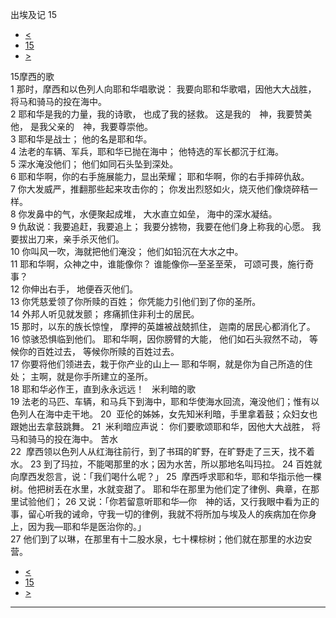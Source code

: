 ﻿





 出埃及记 15




* [<](bible/EXO14.md)
* [15](bible/EXO.md)
* [>](bible/EXO16.md)



 
15摩西的歌  
1 那时，摩西和以色列人向耶和华唱歌说： 我要向耶和华歌唱，因他大大战胜， 将马和骑马的投在海中。  
2 耶和华是我的力量，我的诗歌， 也成了我的拯救。 这是我的　神，我要赞美他， 是我父亲的　神，我要尊崇他。  
3 耶和华是战士； 他的名是耶和华。     
4 法老的车辆、军兵，耶和华已抛在海中； 他特选的军长都沉于红海。  
5 深水淹没他们； 他们如同石头坠到深处。  
6 耶和华啊，你的右手施展能力，显出荣耀； 耶和华啊，你的右手摔碎仇敌。  
7 你大发威严，推翻那些起来攻击你的； 你发出烈怒如火，烧灭他们像烧碎秸一样。  
8 你发鼻中的气，水便聚起成堆， 大水直立如垒， 海中的深水凝结。  
9 仇敌说：我要追赶，我要追上； 我要分掳物，我要在他们身上称我的心愿。 我要拔出刀来，亲手杀灭他们。  
10 你叫风一吹，海就把他们淹没； 他们如铅沉在大水之中。     
11 耶和华啊，众神之中，谁能像你？ 谁能像你—至圣至荣， 可颂可畏，施行奇事？  
12 你伸出右手， 地便吞灭他们。     
13 你凭慈爱领了你所赎的百姓； 你凭能力引他们到了你的圣所。  
14 外邦人听见就发颤； 疼痛抓住非利士的居民。  
15 那时，以东的族长惊惶， 摩押的英雄被战兢抓住， 迦南的居民心都消化了。  
16 惊骇恐惧临到他们。 耶和华啊，因你膀臂的大能， 他们如石头寂然不动， 等候你的百姓过去， 等候你所赎的百姓过去。  
17 你要将他们领进去，栽于你产业的山上— 耶和华啊，就是你为自己所造的住处； 主啊，就是你手所建立的圣所。  
18 耶和华必作王，直到永永远远！    米利暗的歌  
19 法老的马匹、车辆，和马兵下到海中，耶和华使海水回流，淹没他们；惟有以色列人在海中走干地。 
20  亚伦的姊姊，女先知米利暗，手里拿着鼓；众妇女也跟她出去拿鼓跳舞。 
21  米利暗应声说： 你们要歌颂耶和华，因他大大战胜， 将马和骑马的投在海中。 苦水  
22  摩西领以色列人从红海往前行，到了书珥的旷野，在旷野走了三天，找不着水。 
23 到了玛拉，不能喝那里的水；因为水苦，所以那地名叫玛拉。 
24 百姓就向摩西发怨言，说：「我们喝什么呢？」 
25  摩西呼求耶和华，耶和华指示他一棵树。他把树丢在水里，水就变甜了。 耶和华在那里为他们定了律例、典章，在那里试验他们； 
26 又说：「你若留意听耶和华—你　神的话，又行我眼中看为正的事，留心听我的诫命，守我一切的律例，我就不将所加与埃及人的疾病加在你身上，因为我—耶和华是医治你的。」  
27 他们到了以琳，在那里有十二股水泉，七十棵棕树；他们就在那里的水边安营。 
* [<](bible/EXO14.md)
* [15](bible/EXO.md)
* [>](bible/EXO16.md)





---









